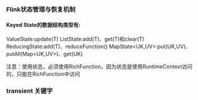 ### Flink状态管理与恢复机制

#### Keyed State的数据结构类型有:
ValueState<T>:update(T)
ListState<T>:add(T)、get(T)和clear(T)
ReducingState<T>:add(T)、reduceFunction()
MapState<UK,UV>:put(UK,UV)、putAll(Map<UK,UV>)、get(UK)



注意：使用状态，必须使用RichFunction，因为状态是使用RuntimeContext访问的，只能在RichFunction中访问




### transient 关键字







